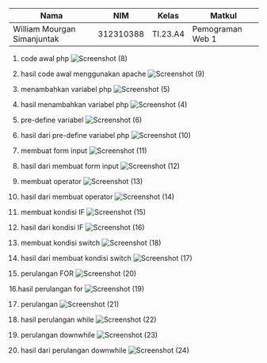 |Nama|NIM|Kelas|Matkul|
|----|---|-----|------|
|William Mourgan Simanjuntak|312310388|TI.23.A4|Pemograman Web 1|


1. code awal php
![Screenshot (8)](https://github.com/user-attachments/assets/7b058732-729b-491a-99de-64be231ad56c)

2. hasil code awal menggunakan apache
![Screenshot (9)](https://github.com/user-attachments/assets/d9cddc9c-278c-45e7-a796-f9f2f7ddbb53)

3. menambahkan variabel php
![Screenshot (5)](https://github.com/user-attachments/assets/2c580cca-5e3f-44ff-89c1-4baeadcbcb5d)

4. hasil menambahkan variabel php
![Screenshot (4)](https://github.com/user-attachments/assets/0f69bb19-05c3-4420-917a-93e0da811bdf)

5. pre-define variabel
![Screenshot (6)](https://github.com/user-attachments/assets/6d34374c-472c-4ffc-9567-0a128253d75c)

6. hasil dari pre-define variabel php
![Screenshot (10)](https://github.com/user-attachments/assets/79948322-1147-4426-aac1-057bce68d526)

7. membuat form input
![Screenshot (11)](https://github.com/user-attachments/assets/27d16e32-15b4-411d-9da9-b2f17a5a54fc)

8. hasil dari membuat form input
![Screenshot (12)](https://github.com/user-attachments/assets/73588128-4950-4b74-8dba-20e522616c33)

9. membuat operator
![Screenshot (13)](https://github.com/user-attachments/assets/72c0cb14-6790-4bd4-891b-4bff4a660651)

10. hasil dari membuat operator
![Screenshot (14)](https://github.com/user-attachments/assets/b5eabc00-83db-46d5-b768-bbc95a62d80e)

11. membuat kondisi IF
![Screenshot (15)](https://github.com/user-attachments/assets/a78278e6-2e41-4f9e-aac0-3404c80303f3)

12. hasil dari kondisi IF
![Screenshot (16)](https://github.com/user-attachments/assets/f43ce285-4b3f-4972-98ec-b2123b4405c1)

13. membuat kondisi switch
![Screenshot (18)](https://github.com/user-attachments/assets/ec658785-d38b-45d4-91a2-8116454dd4d3)


14. hasil dari membuat kondisi switch
![Screenshot (17)](https://github.com/user-attachments/assets/3a189265-dd68-41b2-a03f-a5765bf523dc)

15. perulangan FOR
![Screenshot (20)](https://github.com/user-attachments/assets/9d4bfb57-04f8-494f-a627-f44b87a2fc04)

16.hasil perulangan for
![Screenshot (19)](https://github.com/user-attachments/assets/eea747d6-b611-406b-93fb-f72a0a3b4292)

17. perulangan 
![Screenshot (21)](https://github.com/user-attachments/assets/c717ea9a-1103-4aab-bc21-4a533eba851b)

18. hasil perulangan while
![Screenshot (22)](https://github.com/user-attachments/assets/a01dd7a7-aebd-4f88-81c9-9ad0f623bc98)

19. perulangan downwhile
![Screenshot (23)](https://github.com/user-attachments/assets/6030442b-5abc-48a1-b725-9ee1734d7a95)

20. hasil dari perulangan downwhile
![Screenshot (24)](https://github.com/user-attachments/assets/19fd073d-1a25-451a-a3fa-59cf1c5e2c5e)
